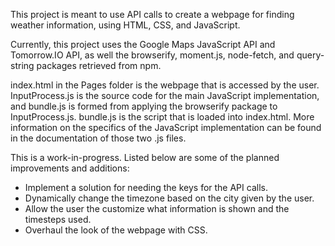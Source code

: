 This project is meant to use API calls to create a webpage for finding weather information, using HTML, CSS, and JavaScript.

Currently, this project uses the Google Maps JavaScript API and Tomorrow.IO API, as well the browserify, moment.js, node-fetch, and query-string packages retrieved from npm. 

index.html in the Pages folder is the webpage that is accessed by the user. InputProcess.js is the source code for the main JavaScript implementation, and bundle.js is formed from
applying the browserify package to InputProcess.js. bundle.js is the script that is loaded into index.html. More information on the specifics of the JavaScript implementation can
be found in the documentation of those two .js files.

This is a work-in-progress. Listed below are some of the planned improvements and additions:

- Implement a solution for needing the keys for the API calls.
- Dynamically change the timezone based on the city given by the user.
- Allow the user the customize what information is shown and the timesteps used.
- Overhaul the look of the webpage with CSS.
